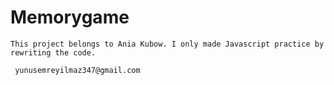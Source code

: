 # Memorygame

    This project belongs to Ania Kubow. I only made Javascript practice by rewriting the code.
        
     yunusemreyilmaz347@gmail.com
